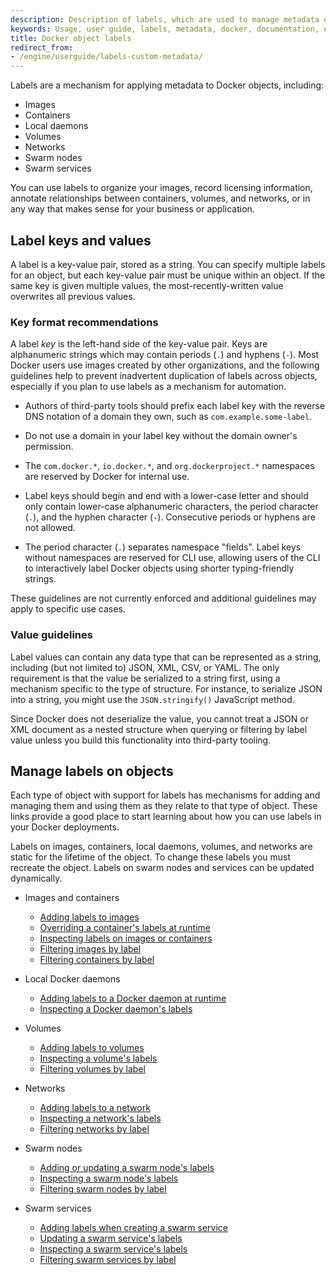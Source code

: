 ```yaml
---
description: Description of labels, which are used to manage metadata on Docker objects.
keywords: Usage, user guide, labels, metadata, docker, documentation, examples, annotating
title: Docker object labels
redirect_from:
- /engine/userguide/labels-custom-metadata/
---
```


Labels are a mechanism for applying metadata to Docker objects, including:

- Images
- Containers
- Local daemons
- Volumes
- Networks
- Swarm nodes
- Swarm services

You can use labels to organize your images, record licensing information, annotate
relationships between containers, volumes, and networks, or in any way that makes
sense for your business or application.

## Label keys and values

A label is a key-value pair, stored as a string. You can specify multiple labels
for an object, but each key-value pair must be unique within an object. If the
same key is given multiple values, the most-recently-written value overwrites
all previous values.

### Key format recommendations

A label _key_ is the left-hand side of the key-value pair. Keys are alphanumeric
strings which may contain periods (`.`) and hyphens (`-`). Most Docker users use
images created by other organizations, and the following guidelines help to
prevent inadvertent duplication of labels across objects, especially if you plan
to use labels as a mechanism for automation.

- Authors of third-party tools should prefix each label key with the
  reverse DNS notation of a domain they own, such as `com.example.some-label`.

- Do not use a domain in your label key without the domain owner's permission.

- The `com.docker.*`, `io.docker.*`, and `org.dockerproject.*` namespaces are
  reserved by Docker for internal use.

- Label keys should begin and end with a lower-case letter and should only
  contain lower-case alphanumeric characters, the period character (`.`), and
  the hyphen character (`-`). Consecutive periods or hyphens are not allowed.

- The period character (`.`) separates namespace "fields". Label keys without
  namespaces are reserved for CLI use, allowing users of the CLI to interactively
  label Docker objects using shorter typing-friendly strings.

These guidelines are not currently enforced and additional guidelines may apply
to specific use cases.

### Value guidelines

Label values can contain any data type that can be represented as a string,
including (but not limited to) JSON, XML, CSV, or YAML. The only requirement is
that the value be serialized to a string first, using a mechanism specific to
the type of structure. For instance, to serialize JSON into a string, you might
use the `JSON.stringify()` JavaScript method.

Since Docker does not deserialize the value, you cannot treat a JSON or XML
document as a nested structure when querying or filtering by label value unless
you build this functionality into third-party tooling.

## Manage labels on objects

Each type of object with support for labels has mechanisms for adding and
managing them and using them as they relate to that type of object. These links
provide a good place to start learning about how you can use labels in your
Docker deployments.

Labels on images, containers, local daemons, volumes, and networks are static for
the lifetime of the object. To change these labels you must recreate the object.
Labels on swarm nodes and services can be updated dynamically.

- Images and containers
  - [Adding labels to images](/engine/reference/builder.md#label)
  - [Overriding a container's labels at runtime](/engine/reference/commandline/run.md#set-metadata-on-container--l---label---label-file)
  - [Inspecting labels on images or containers](/engine/reference/commandline/inspect.md)
  - [Filtering images by label](/engine/reference/commandline/images.md#filtering)
  - [Filtering containers by label](/engine/reference/commandline/ps.md#filtering)

- Local Docker daemons
  - [Adding labels to a Docker daemon at runtime](/engine/reference/commandline/dockerd.md)
  - [Inspecting a Docker daemon's labels](/engine/reference/commandline/info.md)

- Volumes
  - [Adding labels to volumes](/engine/reference/commandline/volume_create.md)
  - [Inspecting a volume's labels](/engine/reference/commandline/volume_inspect.md)
  - [Filtering volumes by label](/engine/reference/commandline/volume_ls.md#filtering)

- Networks
  - [Adding labels to a network](/engine/reference/commandline/network_create.md)
  - [Inspecting a network's labels](/engine/reference/commandline/network_inspect.md)
  - [Filtering networks by label](/engine/reference/commandline/network_ls.md#filtering)

- Swarm nodes
  - [Adding or updating a swarm node's labels](/engine/reference/commandline/node_update.md#add-label-metadata-to-a-node)
  - [Inspecting a swarm node's labels](/engine/reference/commandline/node_inspect.md)
  - [Filtering swarm nodes by label](/engine/reference/commandline/node_ls.md#filtering)

- Swarm services
  - [Adding labels when creating a swarm service](/engine/reference/commandline/service_create.md#set-metadata-on-a-service-l-label)
  - [Updating a swarm service's labels](/engine/reference/commandline/service_update.md)
  - [Inspecting a swarm service's labels](/engine/reference/commandline/service_inspect.md)
  - [Filtering swarm services by label](/engine/reference/commandline/service_ls.md#filtering)
